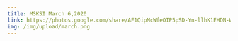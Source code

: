 ```yaml
---
title: MSKSI March 6,2020
link: https://photos.google.com/share/AF1QipMcWfeOIP5pSD-Yn-llhK1EHDN-Wc5daek0AcDC0wDxp8cmQiwDufl8-v2H-A7_6A?key=anlJNndFTG44Y3hsZ2x5cXAtbGtSNnZrVW8wQWp3
img: /img/upload/march.png
---
```

